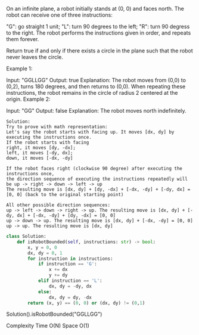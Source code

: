 On an infinite plane, a robot initially stands at (0, 0) and faces north.  The robot can receive one of three instructions:

"G": go straight 1 unit;
"L": turn 90 degrees to the left;
"R": turn 90 degress to the right.
The robot performs the instructions given in order, and repeats them forever.

Return true if and only if there exists a circle in the plane such that the robot never leaves the circle.


Example 1:

Input: "GGLLGG"
Output: true
Explanation: 
The robot moves from (0,0) to (0,2), turns 180 degrees, and then returns to (0,0).
When repeating these instructions, the robot remains in the circle of radius 2 centered at the origin.
Example 2:

Input: "GG"
Output: false
Explanation: 
The robot moves north indefinitely.

```
Solution:
Try to prove with math representation:
Let's say the robot starts with facing up. It moves [dx, dy] by executing the instructions once.
If the robot starts with facing
right, it moves [dy, -dx];
left, it moves [-dy, dx];
down, it moves [-dx, -dy]

If the robot faces right (clockwise 90 degree) after executing the instructions once,
the direction sequence of executing the instructions repeatedly will be up -> right -> down -> left -> up
The resulting move is [dx, dy] + [dy, -dx] + [-dx, -dy] + [-dy, dx] = [0, 0] (back to the original starting point)

All other possible direction sequences:
up -> left -> down -> right -> up. The resulting move is [dx, dy] + [-dy, dx] + [-dx, -dy] + [dy, -dx] = [0, 0]
up -> down -> up. The resulting move is [dx, dy] + [-dx, -dy] = [0, 0]
up -> up. The resulting move is [dx, dy]
```
```Python
class Solution:
    def isRobotBounded(self, instructions: str) -> bool:
        x, y = 0, 0
        dx, dy = 0, 1
        for instruction in instructions:
            if instruction == 'G':
                x += dx
                y += dy
            elif instruction == 'L':
                dx, dy = -dy, dx
            else:
                dx, dy = dy, -dx
        return (x, y) == (0, 0) or (dx, dy) != (0,1)
```
Solution().isRobotBounded("GGLLGG")
  
Complexity
Time O(N)
Space O(1)

